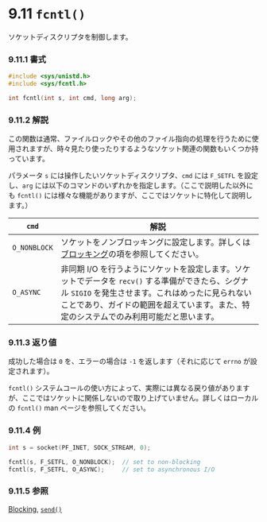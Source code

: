 # 9.11 `fcntl()`

ソケットディスクリプタを制御します。

### 9.11.1 書式

```c
#include <sys/unistd.h>
#include <sys/fcntl.h>

int fcntl(int s, int cmd, long arg);
```

### 9.11.2 解説

この関数は通常、ファイルロックやその他のファイル指向の処理を行うために使用されますが、時々見たり使ったりするようなソケット関連の関数もいくつか持っています。

パラメータ `s` には操作したいソケットディスクリプタ、`cmd` には `F_SETFL` を設定し、`arg` には以下のコマンドのいずれかを指定します。（ここで説明した以外にも `fcntl()` には様々な機能がありますが、ここではソケットに特化して説明します。）

| `cmd`        | 解説                                               |
|--------------|------------------------------------------------------------|
| `O_NONBLOCK` | ソケットをノンブロッキングに設定します。詳しくは[ブロッキング](#blocking)の項を参照してください。|
| `O_ASYNC`    | 非同期 I/O を行うようにソケットを設定します。ソケットでデータを `recv()` する準備ができたら、シグナル `SIGIO` を発生させます。これはめったに見られないことであり、ガイドの範囲を超えています。また、特定のシステムでのみ利用可能だと思います。|

### 9.11.3 返り値

成功した場合は `0` を、エラーの場合は `-1` を返します（それに応じて `errno` が設定されます）。

`fcntl()` システムコールの使い方によって、実際には異なる戻り値がありますが、ここではソケットに関係しないので取り上げていません。詳しくはローカルの `fcntl()` man ページを参照してください。

### 9.11.4 例

```c
int s = socket(PF_INET, SOCK_STREAM, 0);

fcntl(s, F_SETFL, O_NONBLOCK);  // set to non-blocking
fcntl(s, F_SETFL, O_ASYNC);     // set to asynchronous I/O
```

### 9.11.5 参照

[Blocking](../slightly-advanced-techniques/blocking.md),
[`send()`](./send-sendto.md)
